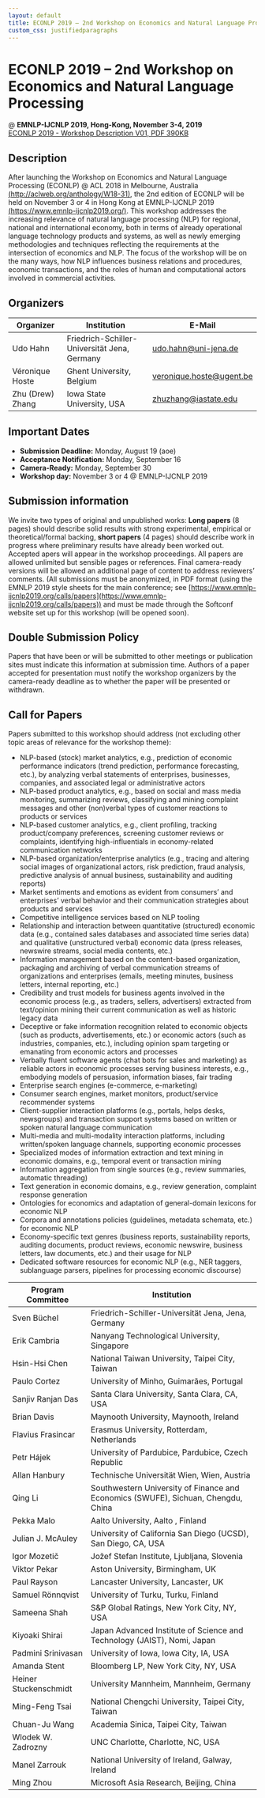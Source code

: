 ```yaml
---
layout: default
title: ECONLP 2019 – 2nd Workshop on Economics and Natural Language Processing
custom_css: justifiedparagraphs
---
```


# ECONLP 2019 – 2nd Workshop on Economics and Natural Language Processing

@ **EMNLP-IJCNLP 2019, Hong-Kong, November 3-4, 2019**<br/>
[ECONLP 2019 - Workshop Description V01, PDF 390KB](/downloads/ECONLP%202019%20-%20Workshop%20Description%20V01.pdf)

## Description
After launching the Workshop on Economics and Natural Language Processing (ECONLP) @ ACL 2018 in Melbourne, Australia [(http://aclweb.org/anthology/W18-31)](http://aclweb.org/anthology/W18-31), the 2nd edition of ECONLP will be held on November 3 or 4 in Hong Kong at EMNLP-IJCNLP 2019 [(https://www.emnlp-ijcnlp2019.org/)](https://www.emnlp-ijcnlp2019.org/).
This workshop addresses the increasing relevance of natural language processing (NLP) for regional, national and international economy, both in terms of already operational language technology products and systems, as well as newly emerging methodologies and techniques reflecting the requirements at the intersection of economics and NLP. The focus of the workshop will be on the many ways, how NLP influences business relations and procedures, economic transactions, and the roles of human and computational actors involved in commercial activities.

## Organizers

| Organizer        | Institution                                  | E-Mail
|------------------|----------------------------------------------|---------------------------|
| Udo Hahn	        |	Friedrich-Schiller-Universität Jena, Germany |	udo.hahn@uni-jena.de 
| Véronique Hoste  |	Ghent University, Belgium	                   |	veronique.hoste@ugent.be
| Zhu (Drew) Zhang |	Iowa State University, USA                   |	zhuzhang@iastate.edu 

## Important Dates
* **Submission Deadline:** Monday, August 19 (aoe)
* **Acceptance Notification:** Monday, September 16
* **Camera-Ready:** Monday, September 30
* **Workshop day:** November 3 or 4 @ EMNLP-IJCNLP 2019

## Submission information
We invite two types of original and unpublished works: **Long papers** (8 pages) should describe solid results with strong experimental, empirical or theoretical/formal backing, **short papers** (4 pages) should describe work in progress where preliminary results have already been worked out. 
Accepted apers will appear in the workshop proceedings. All papers are allowed unlimited but sensible pages or references. Final camera-ready versions will be allowed an additional page of content to address reviewers’ comments.
(All submissions must be anonymized, in PDF format (using the EMNLP 2019 style sheets for the main conference; see [https://www.emnlp-ijcnlp2019.org/calls/papers](https://www.emnlp-ijcnlp2019.org/calls/papers)) and must be made through the Softconf website set up for this workshop (will be opened soon).

## Double Submission Policy
Papers that have been or will be submitted to other meetings or publication sites must indicate this information at submission time. Authors of a paper accepted for presentation must notify the workshop organizers by the camera-ready deadline as to whether the paper will be presented or withdrawn.

## Call for Papers
Papers submitted to this workshop should address (not excluding other topic areas of relevance for the workshop theme):
* NLP-based (stock) market analytics, e.g., prediction of economic performance indicators (trend prediction, performance forecasting, etc.), by analyzing verbal statements of enterprises, businesses, companies, and associated legal or administrative actors
* NLP-based product analytics, e.g., based on social and mass media monitoring, summarizing reviews, classifying and mining complaint messages and other (non)verbal types of customer reactions to products or services
* NLP-based customer analytics, e.g., client profiling, tracking product/company preferences, screening customer reviews or complaints, identifying high-influentials in economy-related communication networks
* NLP-based organization/enterprise analytics (e.g., tracing and altering social images of organizational actors, risk prediction, fraud analysis, predictive analysis of annual business, sustainability and auditing reports)
* Market sentiments and emotions as evident from consumers’ and enterprises’ verbal behavior and their communication strategies about products and services
* Competitive intelligence services based on NLP tooling
* Relationship and interaction between quantitative (structured) economic data (e.g., contained sales databases and associated time series data) and qualitative (unstructured verbal) economic data (press releases, newswire streams, social media contents, etc.) 
* Information management based on the content-based organization, packaging and archiving of verbal communication streams of organizations and enterprises (emails, meeting minutes, business letters, internal reporting, etc.)
* Credibility and trust models for business agents involved in the economic process (e.g., as traders, sellers, advertisers) extracted from text/opinion mining their current communication as well as historic legacy data
* Deceptive or fake information recognition related to economic objects (such as products, advertisements, etc.) or economic actors (such as industries, companies, etc.), including opinion spam targeting or emanating from economic actors and processes
* Verbally fluent software agents (chat bots for sales and marketing) as reliable actors in economic processes serving business interests, e.g., embodying models of persuasion, information biases, fair trading
* Enterprise search engines (e-commerce, e-marketing)
* Consumer search engines, market monitors, product/service recommender systems
* Client-supplier interaction platforms (e.g., portals, helps desks, newsgroups) and transaction support systems based on written or spoken natural language communication
* Multi-media and multi-modality interaction platforms, including written/spoken language channels, supporting economic processes
* Specialized modes of information extraction and text mining in economic domains, e.g., temporal event or transaction mining
* Information aggregation from single sources (e.g., review summaries, automatic threading)
* Text generation in economic domains, e.g., review generation, complaint response generation
* Ontologies for economics and adaptation of general-domain lexicons for economic NLP
* Corpora and annotations policies (guidelines, metadata schemata, etc.) for economic NLP
* Economy-specific text genres (business reports, sustainability reports, auditing documents, product reviews, economic newswire, business letters, law documents, etc.) and their usage for NLP
* Dedicated software resources for economic NLP (e.g., NER taggers, sublanguage parsers, pipelines for processing economic discourse)


| Program Committee                     | Institution 
|---------------------------------------|---------------------------------------------|
| Sven Büchel		                         | Friedrich-Schiller-Universität Jena, Jena, Germany	       
| Erik Cambria		                        | Nanyang Technological University, Singapore          
| Hsin-Hsi Chen		                       | National Taiwan University, Taipei City, Taiwan      
| Paulo Cortez 		                       | University of Minho, Guimarães, Portugal            
| Sanjiv Ranjan Das                     |	Santa Clara University, Santa Clara, CA, USA        
| Brian Davis                           |	Maynooth University, Maynooth, Ireland             
| Flavius Frasincar 	                   | Erasmus University, Rotterdam, Netherlands		         
| Petr Hájek		                          | University of Pardubice, Pardubice, Czech Republic	
| Allan Hanbury		                       | Technische Universität Wien, Wien, Austria	
| Qing Li			                            | Southwestern University of Finance and Economics (SWUFE), Sichuan, Chengdu, China 
| Pekka Malo		                          | Aalto University, Aalto , Finland				                
| Julian J. McAuley                     | University of California San Diego (UCSD), San Diego, CA, USA 
| Igor Mozetič		                        | Jožef Stefan Institute, Ljubljana, Slovenia 
| Viktor Pekar 	 	                      | Aston University, Birmingham, UK			                  
| Paul Rayson                           |	Lancaster University, Lancaster, UK		                
| Samuel Rönnqvist                      | University of Turku, Turku, Finland                  
| Sameena Shah                          | S&P Global Ratings, New York City, NY, USA 	
| Kiyoaki Shirai                        | Japan Advanced Institute of Science and Technology (JAIST), Nomi, Japan 
| Padmini Srinivasan 	                  | University of Iowa, Iowa City, IA, USA		             
| Amanda Stent	                         |	Bloomberg LP, New York City, NY, USA	       
| Heiner Stuckenschmidt	                | University Mannheim, Mannheim, Germany	      
| Ming-Feng Tsai		                      | National Chengchi University, Taipei City, Taiwan	   
| Chuan-Ju Wang 	                       | Academia Sinica, Taipei City, Taiwan	       
| Wlodek W. Zadrozny	                   | UNC Charlotte, Charlotte, NC, USA   		      
| Manel Zarrouk 		                      | National University of Ireland, Galway, Ireland		    
| Ming Zhou		                           | Microsoft Asia Research, Beijing, China		   
